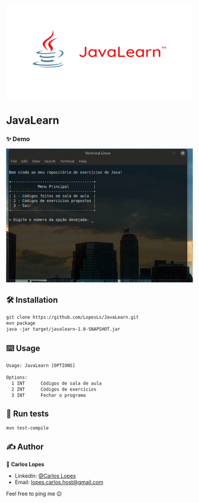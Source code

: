 ![](cover.jpg)

# JavaLearn

### ✨ Demo

![](demo.gif)

## 🛠 Installation

```
git clone https://github.com/LopesLs/JavaLearn.git
mvn package
java -jar target/javalearn-1.0-SNAPSHOT.jar
```

## ⌨️ Usage

```shell script
Usage: JavaLearn [OPTIONS]

Options:
  1 INT      Códigos de sala de aula
  2 INT      Códigos de exercícios
  3 INT      Fechar o programa
```

## 🥼 Run tests

```shell script
mvn test-compile
```

## ✍️ Author

👤 **Carlos Lopes**

* Linkedin: <a href="https://www.linkedin.com/in/lopeslsdev/" target="_blank">@Carlos Lopes</a>
* Email: lopes.carlos.host@gmail.com

Feel free to ping me 😉